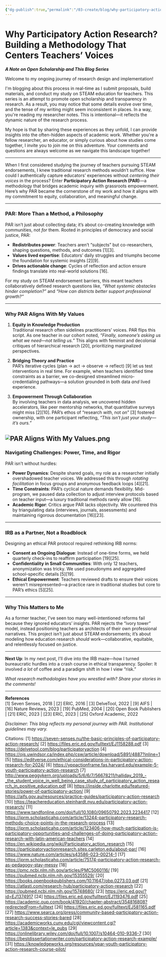 ```yaml
---
{"dg-publish":true,"permalink":"/03-create/blog/why-participatory-action-research-building-a-methodology-that-centers-teachers-voices/","title":"Why Participatory Action Research","tags":["steam","research","bcsd-steam","open-scholarship"]}
---
```


# Why Participatory Action Research? Building a Methodology That Centers Teachers’ Voices

**_A Note on Open Scholarship and This Blog Series_**

Welcome to my ongoing journey of research design and implementation!

I'm blogging about this process in real-time as I submit proposals, build materials, and conduct my study on STEAM education for teachers. This series is an attempt to promote open scholarship and transparency in research. As a result, you may notice that some details evolve over time, and the tense of my writing might seem inconsistent in places. In a way, you're reading my researcher notes. This is intentional—it reflects the dynamic nature of the research process.

My hope is that by sharing these experiences as they unfold, I can provide insights into the often-hidden aspects of academic work. Whether you're a fellow researcher, an educator, or simply curious about how studies come together, I invite you to join me on this adventure. Your comments and questions are always welcome as we navigate this landscape together!

--- 

When I first considered studying the journey of teachers pursuing STEAM endorsements, I knew traditional research methods wouldn’t suffice. How could I authentically capture educators’ experiences without *centering their voices* in the process? Enter **Participatory Action Research (PAR)**—a methodology that bridges academic inquiry with grassroots empowerment. Here’s why PAR became the cornerstone of my work and how it aligns with my commitment to equity, collaboration, and meaningful change.  

---

### **PAR: More Than a Method, a Philosophy**  
PAR isn’t just about collecting data; it’s about co-creating knowledge *with* communities, not *for* them. Rooted in principles of democracy and social justice, PAR:  
- **Redistributes power**: Teachers aren’t “subjects” but co-researchers, shaping questions, methods, and outcomes [1][3].  
- **Values lived expertise**: Educators’ daily struggles and triumphs become the foundation for systemic insights [2][9].  
- **Drives actionable change**: Cycles of reflection and action ensure findings translate into real-world solutions [16].  

For my study on STEAM endorsement barriers, this meant teachers collaboratively defined research questions like, *“What systemic obstacles hinder completion?”* and *“How can districts better support professional growth?”*  

---

### **Why PAR Aligns With My Values**  
1. **Equity in Knowledge Production**  
   Traditional research often sidelines practitioners’ voices. PAR flips this script. As one teacher in our cohort noted, *“Finally, someone’s asking us what we need—not telling us.”* This aligns with feminist and decolonial critiques of hierarchical research [20], prioritizing marginalized perspectives.  

2. **Bridging Theory and Practice**  
   PAR’s iterative cycles (plan → act → observe → reflect) [9] let us test interventions in real time. For example, when teachers identified time constraints as a barrier, we co-designed streamlined micro-credentialing pathways—a solution grounded in both data *and* lived experience.  

3. **Empowerment Through Collaboration**  
   By involving teachers in data analysis, we uncovered hidden accelerators, like peer mentorship networks, that quantitative surveys might miss [2][10]. PAR’s ethos of “research *with*, not *on*” [3] fostered ownership, with one participant reflecting, *“This isn’t just your study—it’s ours.”*  
   
![PAR Aligns With My Values.png](/img/user/04%20META/Assets/PAR%20Aligns%20With%20My%20Values.png)
---

### **Navigating Challenges: Power, Time, and Rigor**  
PAR isn’t without hurdles:  
- **Power Dynamics**: Despite shared goals, my role as a researcher initially overshadowed teacher voices. We addressed this through *rotating facilitation* in focus groups and anonymous feedback loops [4][21].  
- **Time Constraints**: PAR’s cyclical nature demands flexibility. Mid-program, we paused data collection to adjust interview protocols based on teacher input—a luxury traditional methods rarely allow [16].  
- **Academic Rigor**: Critics argue PAR lacks objectivity. We countered this by triangulating data (interviews, journals, assessments) and maintaining rigorous documentation [16][23].  

---

### **IRB as a Partner, Not a Roadblock**  
Designing an ethical PAR protocol required rethinking IRB norms:  
- **Consent as Ongoing Dialogue**: Instead of one-time forms, we held quarterly check-ins to reaffirm participation [19][25].  
- **Confidentiality in Small Communities**: With only 12 teachers, anonymization was tricky. We used pseudonyms and aggregated school-specific details [5][19].  
- **Ethical Empowerment**: Teachers reviewed drafts to ensure their voices weren’t misrepresented—a practice rare in traditional studies but core to PAR’s ethics [5][25].  

---

### **Why This Matters to Me**  
As a former teacher, I’ve seen too many well-intentioned reforms fail because they ignored educators’ insights. PAR rejects the “ivory tower” model, instead positioning teachers as architects of their own professional narratives. This project isn’t just about STEAM endorsements; it’s about modeling how education research *should* work—collaborative, equitable, and relentlessly focused on justice.  

---

**Next Up**: In my next post, I’ll dive into the IRB maze—how I turned bureaucratic hurdles into a crash course in ethical transparency. Spoiler: It involved *a lot* of coffee and a paradigm shift in how I view “risk.”  

*What research methodologies have you wrestled with? Share your stories in the comments!*  

---  
**References**  
[1] Seven Senses, 2018 | [2] ERIC, 2016 | [3] DelveTool, 2022 | [9] AIFS | [16] Nature Reviews, 2023 | [19] PubMed, 2004 | [20] Open Book Publishers | [21] ERIC, 2023 | [23] ERIC, 2023 | [25] Oxford Academic, 2022  

*Disclaimer: This blog reflects my personal journey with PAR. Institutional guidelines may vary.*

Citations:
[1] https://seven-senses.nu/the-basic-principles-of-participatory-action-research/
[2] https://files.eric.ed.gov/fulltext/EJ1158288.pdf
[3] https://delvetool.com/blog/participatoryaction
[4] https://ojs.uwindsor.ca/index.php/csw/article/download/5891/4887?inline=1
[5] https://editverse.com/ethical-considerations-in-participatory-action-research-for-2024/
[6] https://yppactionframe.fas.harvard.edu/example-5-youth-participatory-action-research
[7] http://www.peggykern.org/uploads/5/6/6/7/56678211/halliday_2019_-_the_student_voice_in_well_being_case_study_of_participatory_action_research_in_positive_education.pdf
[8] https://inside.charlotte.edu/featured-stories/power-of-participatory-action/
[9] https://aifs.gov.au/resources/practice-guides/participatory-action-research
[10] https://teachereducation.steinhardt.nyu.edu/participatory-action-research/
[11] https://www.tandfonline.com/doi/full/10.1080/09650792.2023.2234417
[12] https://jprm.scholasticahq.com/article/13244-participatory-research-methods-choice-points-in-the-research-process
[13] https://jprm.scholasticahq.com/article/123406-how-much-participation-is-participatory-opportunities-and-challenges-of-doing-participatory-action-research-with-latin-american-teachers
[14] https://en.wikipedia.org/wiki/Participatory_action_research
[15] https://participatoryactionresearch.sites.carleton.edu/about-par/
[16] https://www.nature.com/articles/s43586-023-00214-1
[17] https://jprm.scholasticahq.com/article/75174-participatory-action-research-as-pedagogy-stay-messy
[18] https://pmc.ncbi.nlm.nih.gov/articles/PMC5060116/
[19] https://pubmed.ncbi.nlm.nih.gov/15355529/
[20] https://books.openbookpublishers.com/10.11647/obp.0273.03.pdf
[21] https://atlasti.com/research-hub/participatory-action-research
[22] https://pubmed.ncbi.nlm.nih.gov/15748680/
[23] https://eric.ed.gov/?id=EJ1374917
[24] https://files.eric.ed.gov/fulltext/EJ1193476.pdf
[25] https://academic.oup.com/book/41920/chapter-abstract/354816808?redirectedFrom=fulltext
[26] https://files.eric.ed.gov/fulltext/EJ581165.pdf
[27] https://www.searca.org/press/community-based-participatory-action-research-success-stories-bared
[28] https://academicworks.cuny.edu/cgi/viewcontent.cgi?article=1383&context=le_pubs
[29] https://onlinelibrary.wiley.com/doi/full/10.1007/s10464-010-9336-7
[30] https://bestdissertationwriter.com/participatory-action-research-example/
[31] https://knowledgeworks.org/resources/ypar-youth-participatory-action-research-course-pilot/
